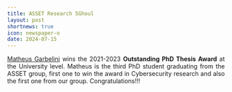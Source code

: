 ```yaml
---
title: ASSET Research 5Ghoul
layout: post
shortnews: true
icon: newspaper-o
date: 2024-07-15
---
```

<p style="text-align:justify">
<a href="https://matheus-garbelini.github.io/home/">Matheus Garbelini</a> wins the 2021-2023 <b>Outstanding PhD Thesis Award</b> at the University level. Matheus is the third PhD student graduating from the ASSET group, first one to win the award in Cybersecurity research and also the first one from our group. Congratulations!!!
</p>


